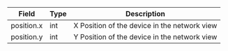 | Field      | Type | Description                                  |
| ---------- | ---- | -------------------------------------------- |
| position.x | int  | X Position of the device in the network view |
| position.y | int  | Y Position of the device in the network view |
